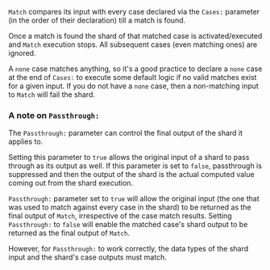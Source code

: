 `Match` compares its input with every case declared via the `Cases:` parameter (in the order of their declaration) till a match is found.

Once a match is found the shard of that matched case is activated/executed and `Match` execution stops. All subsequent cases (even matching ones) are ignored.

A `none` case matches anything, so it's a good practice to declare a `none` case at the end of `Cases:` to execute some default logic if no valid matches exist for a given input. If you do not have a `none` case, then a non-matching input to `Match` will fail the shard.

### A note on `Passthrough:` ###

The `Passthrough:` parameter can control the final output of the shard it applies to.

Setting this parameter to `true` allows the original input of a shard to pass through as its output as well. If this parameter is set to `false`, passthrough is suppressed and then the output of the shard is the actual computed value coming out from the shard execution.

`Passthrough:` parameter set to `true` will allow the original input (the one that was used to match against every case in the shard) to be returned as the final output of `Match`, irrespective of the case match results. Setting `Passthrough:` to `false` will enable the matched case's shard output to be returned as the final output of `Match`.

However, for `Passthrough:` to work correctly, the data types of the shard input and the shard's case outputs must match.
